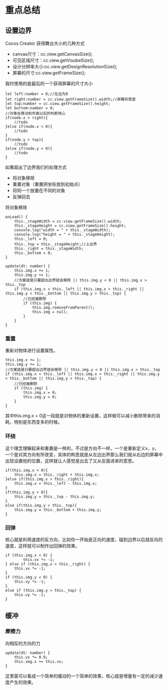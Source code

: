 # 重点总结

## 设置边界

Cocos Creator 获得舞台大小的几种方式

- canvas尺寸：cc.view.getCanvasSize();
- 可见区域尺寸：cc.view.getVisubeSize();
- 设计分辨率大小:cc.view.getDesignResolutionSize();
- 屏幕的尺寸:cc.view.getFrameSize();

我时使用的是最后的一个获得屏幕的尺寸大小

    let left:number = 0;//左边为0
	let right:number = cc.view.getFrameSize().width;//屏幕的宽度
	let top:number = cc.view.getFrameSize().height;
	let buttom:number = 0;
	//对象在移动到外面以后的判断核心
	if(node.x > right){
		//todo
	}else if(node.x < 0){
		//todo
	}
	if(node.y > top){
		//todo
	}else if(node.y < 0){
		//todo
	}

如果超出了边界我们的处理方式

- 将对象移除
- 重置对象（重置把坐标放到初始点）
- 将同一个放置在不同的对象
- 反弹回去

将对象移除

	onLoad() {
        this._stageWidth = cc.view.getFrameSize().width;
        this._stageHeight = cc.view.getFrameSize().height;
        console.log("width = " + this._stageWidth);
        console.log("height = " + this._stageHeight);
        this._left = 0;
        this._top = this._stageHeight;//上边界
        this._right = this._stageWidth;
        this._bottom = 0;
    }
	
	update(dt: number) {
        this.img.x += 1;
        this.img.y += 1;
        //方案就是只要超出边界就会移除 || this.img.y < 0 || this.img.x > this._top
        if (this.img.x < this._left || this.img.x > this._right || this.img.y < this._bottom || this.img.y > this._top) {
            //已经被删除
            if (this.img) {
                this.img.removeFromParent();
                this.img = null;
            }
        }
    }

### 重置

重新对物体进行设置属性。

	this.img.x += 1;
    this.img.y += 1;
    //方案就是只要超出边界就会移除 || this.img.y < 0 || this.img.x > this._top
    if (this.img.x < this._left || this.img.x > this._right || this.img.y < this._bottom || this.img.y > this._top) {
        //已经被删除
        if (this.img) {
            this.img.x = 0;
            this.img.y = 0;
        }
    }

其中this.img.x = 0这一段就是对物体的重新设置，这样做可以减小删除带来的消耗，特别是东西变多的时候。

### 环绕

这个理念理解起来和重置是一样的，不过是方向不一样，一个是重新定义x，y，一个是对其方向有所改变，具体的构思就是从左边出界那么我们就从右边的屏幕中出现设置他的位置，这样就让人感觉是出去了又从反面进来的意思。

	if(this.img.x < 0){
        this.img.x = this._right + this.img.x;
    }else if(this.img.x > this._right){
        this.img.x = this._left - this.img.x;
    }
    if(this.img.y < 0){
        this.img.y = this._top - this.img.y;
    }
    else if(this.img.y > this._top){
        this.img.y = this._bottom + this.img.y;
    }

### 回弹

核心就是利用速度的反方向，比如你一开始是正向的速度，碰到边界以后就反向的速度，这样就可以制作出回弹的效果。

	if (this.img.x < 0) {
            this.vx *= -1;
    } else if (this.img.x > this._right) {
        this.vx *= -1;
    }
    if (this.img.y < 0) {
        this.vy *= -1;
    }
    else if (this.img.y > this._top) {
        this.vy *= -1;
    }

## 缓冲

### 摩擦力

向相反的方向的力

	update(dt: number) {
        this.vx *= 0.9;
        this.img.x += this.vx;
    }

这里面可以看成一个简单的缓动的一个简单的效果，核心就是增量有一定的减少速度产生的效果。
